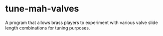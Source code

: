 # tune-mah-valves
A program that allows brass players to experiment with various valve slide length combinations for tuning purposes.
